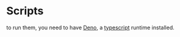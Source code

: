 # Scripts

to run them, you need to have [Deno](https://docs.deno.com/runtime/getting_started/installation/), a [typescript](https://www.typescriptlang.org) runtime installed.
